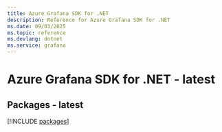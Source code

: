 ```yaml
---
title: Azure Grafana SDK for .NET
description: Reference for Azure Grafana SDK for .NET
ms.date: 09/03/2025
ms.topic: reference
ms.devlang: dotnet
ms.service: grafana
---
```

# Azure Grafana SDK for .NET - latest
## Packages - latest
[!INCLUDE [packages](grafana-index.md)]
